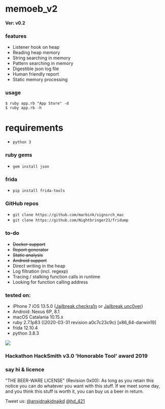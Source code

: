 # memoeb_v2
**Ver: v0.2**

### features

* Listener hook on heap
* Reading heap memory
* String searching in memory
* Pattern searching in memory
* Digestible json log file
* Human friendly report
* Static memory processing


### usage

```
$ ruby app.rb "App Store" -d
$ ruby app.rb -h
```

# requirements

* `python 3`

### ruby gems
* `gem install json`

### frida
* `pip install frida-tools`

### GitHub repos
* `git clone https://github.com/marbink/signsrch_mac`
* `git clone https://github.com/Nightbringer21/fridump`

### to-do

* ~~Docker support~~
* ~~Report generator~~
* ~~Static analysis~~
* ~~Android support~~
* Direct writing in the heap
* Log filtration (incl. regexp)
* Tracing / stalking function calls in runtime
* Looking for function calling address

### tested on:

* iPhone 7 iOS 13.5.0 ([Jailbreak checkra1n](https://checkra.in/) or [Jailbreak unc0ver](https://unc0ver.dev/))
* Android: Nexus 6P, 8.1
* macOS Catalania 10.15.x 
* ruby 2.7.1p83 ((2020-03-31 revision a0c7c23c9c) [x86_64-darwin19]
* frida 12.10.4
* python 3.8.3

![](https://secure.meetupstatic.com/photos/event/8/2/d/b/highres_485253499.jpeg)
### Hackathon HackSmith v3.0 'Honorable Tool' award 2019

### say hi & licence

"THE BEER-WARE LICENSE" (Revision 0x00):
As long as you retain this notice you can do whatever you want with this stuff.
If we meet some day, and you think this stuff is worth it, you can buy us a beer in return.

Tweet us: [@ansjdnakjdnajkd](https://twitter.com/ansjdnakjdnajkd) [@hd_421](https://twitter.com/hd_421)
